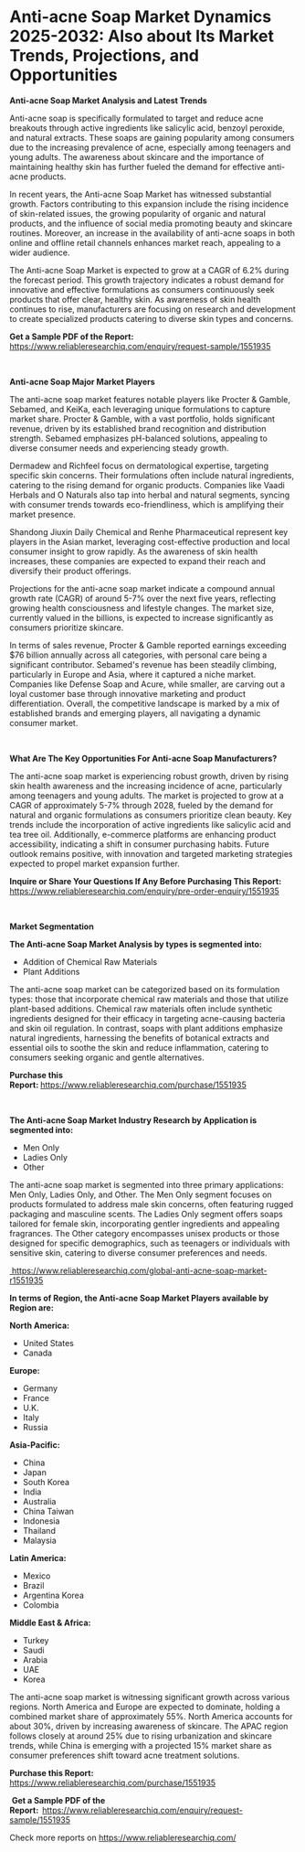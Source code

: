 <p><h1>Anti-acne Soap Market Dynamics 2025-2032: Also about Its Market Trends, Projections, and Opportunities</h1></p><p><strong>Anti-acne Soap Market Analysis and Latest Trends</strong></p>
<p><p>Anti-acne soap is specifically formulated to target and reduce acne breakouts through active ingredients like salicylic acid, benzoyl peroxide, and natural extracts. These soaps are gaining popularity among consumers due to the increasing prevalence of acne, especially among teenagers and young adults. The awareness about skincare and the importance of maintaining healthy skin has further fueled the demand for effective anti-acne products.</p><p>In recent years, the Anti-acne Soap Market has witnessed substantial growth. Factors contributing to this expansion include the rising incidence of skin-related issues, the growing popularity of organic and natural products, and the influence of social media promoting beauty and skincare routines. Moreover, an increase in the availability of anti-acne soaps in both online and offline retail channels enhances market reach, appealing to a wider audience.</p><p>The Anti-acne Soap Market is expected to grow at a CAGR of 6.2% during the forecast period. This growth trajectory indicates a robust demand for innovative and effective formulations as consumers continuously seek products that offer clear, healthy skin. As awareness of skin health continues to rise, manufacturers are focusing on research and development to create specialized products catering to diverse skin types and concerns.</p></p>
<p><strong>Get a Sample PDF of the Report:&nbsp;</strong> <a href="https://www.reliableresearchiq.com/enquiry/request-sample/1551935?utm_campaign=2245&utm_medium=2&utm_source=Github&utm_content=ia&utm_term=09022025&utm_id=anti-acne-soap">https://www.reliableresearchiq.com/enquiry/request-sample/1551935</a></p>
<p>&nbsp;</p>
<p><strong>Anti-acne Soap Major Market Players</strong></p>
<p><p>The anti-acne soap market features notable players like Procter & Gamble, Sebamed, and KeiKa, each leveraging unique formulations to capture market share. Procter & Gamble, with a vast portfolio, holds significant revenue, driven by its established brand recognition and distribution strength. Sebamed emphasizes pH-balanced solutions, appealing to diverse consumer needs and experiencing steady growth.</p><p>Dermadew and Richfeel focus on dermatological expertise, targeting specific skin concerns. Their formulations often include natural ingredients, catering to the rising demand for organic products. Companies like Vaadi Herbals and O Naturals also tap into herbal and natural segments, syncing with consumer trends towards eco-friendliness, which is amplifying their market presence.</p><p>Shandong Jiuxin Daily Chemical and Renhe Pharmaceutical represent key players in the Asian market, leveraging cost-effective production and local consumer insight to grow rapidly. As the awareness of skin health increases, these companies are expected to expand their reach and diversify their product offerings.</p><p>Projections for the anti-acne soap market indicate a compound annual growth rate (CAGR) of around 5-7% over the next five years, reflecting growing health consciousness and lifestyle changes. The market size, currently valued in the billions, is expected to increase significantly as consumers prioritize skincare.</p><p>In terms of sales revenue, Procter & Gamble reported earnings exceeding $76 billion annually across all categories, with personal care being a significant contributor. Sebamed's revenue has been steadily climbing, particularly in Europe and Asia, where it captured a niche market. Companies like Defense Soap and Acure, while smaller, are carving out a loyal customer base through innovative marketing and product differentiation. Overall, the competitive landscape is marked by a mix of established brands and emerging players, all navigating a dynamic consumer market.</p></p>
<p>&nbsp;</p>
<p><strong>What Are The Key Opportunities For Anti-acne Soap Manufacturers?</strong></p>
<p><p>The anti-acne soap market is experiencing robust growth, driven by rising skin health awareness and the increasing incidence of acne, particularly among teenagers and young adults. The market is projected to grow at a CAGR of approximately 5-7% through 2028, fueled by the demand for natural and organic formulations as consumers prioritize clean beauty. Key trends include the incorporation of active ingredients like salicylic acid and tea tree oil. Additionally, e-commerce platforms are enhancing product accessibility, indicating a shift in consumer purchasing habits. Future outlook remains positive, with innovation and targeted marketing strategies expected to propel market expansion further.</p></p>
<p><strong>Inquire or Share Your Questions If Any Before Purchasing This Report:</strong> <a href="https://www.reliableresearchiq.com/enquiry/pre-order-enquiry/1551935?utm_campaign=2245&utm_medium=2&utm_source=Github&utm_content=ia&utm_term=09022025&utm_id=anti-acne-soap">https://www.reliableresearchiq.com/enquiry/pre-order-enquiry/1551935</a></p>
<p>&nbsp;</p>
<p><strong>Market Segmentation</strong></p>
<p><strong>The Anti-acne Soap Market Analysis by types is segmented into:</strong></p>
<p><ul><li>Addition of Chemical Raw Materials</li><li>Plant Additions</li></ul></p>
<p><p>The anti-acne soap market can be categorized based on its formulation types: those that incorporate chemical raw materials and those that utilize plant-based additions. Chemical raw materials often include synthetic ingredients designed for their efficacy in targeting acne-causing bacteria and skin oil regulation. In contrast, soaps with plant additions emphasize natural ingredients, harnessing the benefits of botanical extracts and essential oils to soothe the skin and reduce inflammation, catering to consumers seeking organic and gentle alternatives.</p></p>
<p><strong>Purchase this Report:&nbsp;</strong><a href="https://www.reliableresearchiq.com/purchase/1551935?utm_campaign=2245&utm_medium=2&utm_source=Github&utm_content=ia&utm_term=09022025&utm_id=anti-acne-soap">https://www.reliableresearchiq.com/purchase/1551935</a></p>
<p>&nbsp;</p>
<p><strong>The Anti-acne Soap Market Industry Research by Application is segmented into:</strong></p>
<p><ul><li>Men Only</li><li>Ladies Only</li><li>Other</li></ul></p>
<p><p>The anti-acne soap market is segmented into three primary applications: Men Only, Ladies Only, and Other. The Men Only segment focuses on products formulated to address male skin concerns, often featuring rugged packaging and masculine scents. The Ladies Only segment offers soaps tailored for female skin, incorporating gentler ingredients and appealing fragrances. The Other category encompasses unisex products or those designed for specific demographics, such as teenagers or individuals with sensitive skin, catering to diverse consumer preferences and needs.</p></p>
<p><a href="https://www.reliableresearchiq.com/global-anti-acne-soap-market-r1551935?utm_campaign=2245&utm_medium=2&utm_source=Github&utm_content=ia&utm_term=09022025&utm_id=anti-acne-soap">&nbsp;https://www.reliableresearchiq.com/global-anti-acne-soap-market-r1551935</a></p>
<p><strong>In terms of Region, the Anti-acne Soap Market Players available by Region are:</strong></p>
<p>
    <p> <strong> North America: </strong>
        <ul>
            <li>United States</li>
            <li>Canada</li>
        </ul>
        </p> 
    <p> <strong> Europe: </strong>
        <ul>
            <li>Germany</li>
            <li>France</li>
            <li>U.K.</li>
            <li>Italy</li>
            <li>Russia</li>
        </ul>
        </p> 
    <p> <strong> Asia-Pacific: </strong>
        <ul>
            <li>China</li>
            <li>Japan</li>
            <li>South Korea</li>
            <li>India</li>
            <li>Australia</li>
            <li>China Taiwan</li>
            <li>Indonesia</li>
            <li>Thailand</li>
            <li>Malaysia</li>
        </ul>
        </p> 
    <p> <strong> Latin America: </strong>
        <ul>
            <li>Mexico</li>
            <li>Brazil</li>
            <li>Argentina Korea</li>
            <li>Colombia</li>
        </ul>
        </p> 
    <p> <strong> Middle East & Africa: </strong>
        <ul>
            <li>Turkey</li>
            <li>Saudi</li>
            <li>Arabia</li>
            <li>UAE</li>
            <li>Korea</li>
        </ul>
    </p>
    </p>
<p><p>The anti-acne soap market is witnessing significant growth across various regions. North America and Europe are expected to dominate, holding a combined market share of approximately 55%. North America accounts for about 30%, driven by increasing awareness of skincare. The APAC region follows closely at around 25% due to rising urbanization and skincare trends, while China is emerging with a projected 15% market share as consumer preferences shift toward acne treatment solutions.</p></p>
<p><strong>Purchase this Report: </strong><a href="https://www.reliableresearchiq.com/purchase/1551935?utm_campaign=2245&utm_medium=2&utm_source=Github&utm_content=ia&utm_term=09022025&utm_id=anti-acne-soap">https://www.reliableresearchiq.com/purchase/1551935</a></p>
<p>&nbsp;<strong>Get a Sample PDF of the Report:&nbsp;&nbsp;</strong><a href="https://www.reliableresearchiq.com/enquiry/request-sample/1551935?utm_campaign=2245&utm_medium=2&utm_source=Github&utm_content=ia&utm_term=09022025&utm_id=anti-acne-soap">https://www.reliableresearchiq.com/enquiry/request-sample/1551935</a></p>
<p><strong></strong></p>
<p>Check more reports on <a href="https://www.reliableresearchiq.com/?utm_campaign=2245&utm_medium=2&utm_source=Github&utm_content=ia&utm_term=09022025&utm_id=anti-acne-soap">https://www.reliableresearchiq.com/</a></p>